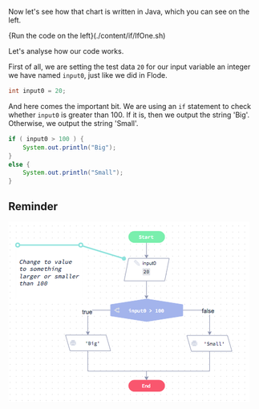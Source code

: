 Now let's see how that chart is written in Java, which you can see on the left.

{Run the code on the left}(./content/if/IfOne.sh)

Let's analyse how our code works.

First of all, we are setting the test data `20` for our input variable an integer we have named `input0`, just like we did in Flode.

```java
int input0 = 20;
```

And here comes the important bit. We are using an `if` statement to check whether `input0` is greater than 100. If it is, then we output the string 'Big'. Otherwise, we output the string 'Small'.

```java
if ( input0 > 100 ) {
    System.out.println("Big");
}
else {
    System.out.println("Small");
}
```

## Reminder

![](content/if/IfOne.png)
